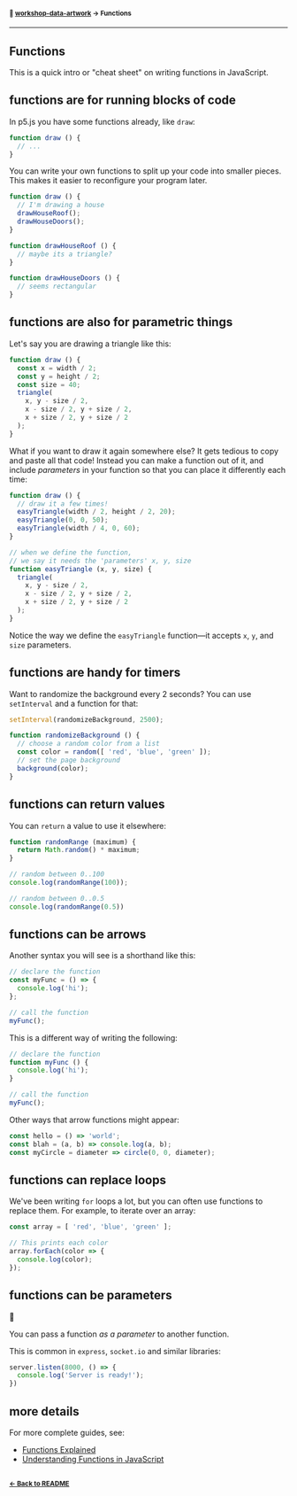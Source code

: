 #### <sup>:closed_book: [workshop-data-artwork](../README.md) → Functions</sup>

---

## Functions

This is a quick intro or "cheat sheet" on writing functions in JavaScript.

## functions are for running blocks of code

In p5.js you have some functions already, like `draw`:

```js
function draw () {
  // ...
}
```

You can write your own functions to split up your code into smaller pieces. This makes it easier to reconfigure your program later.

```js
function draw () {
  // I'm drawing a house
  drawHouseRoof();
  drawHouseDoors();
}

function drawHouseRoof () {
  // maybe its a triangle?
}

function drawHouseDoors () {
  // seems rectangular
}
```

## functions are also for parametric things

Let's say you are drawing a triangle like this:

```js
function draw () {
  const x = width / 2;
  const y = height / 2;
  const size = 40;
  triangle(
    x, y - size / 2,
    x - size / 2, y + size / 2,
    x + size / 2, y + size / 2
  );
}
```

What if you want to draw it again somewhere else? It gets tedious to copy and paste all that code! Instead you can make a function out of it, and include *parameters* in your function so that you can place it differently each time:

```js
function draw () {
  // draw it a few times!
  easyTriangle(width / 2, height / 2, 20);
  easyTriangle(0, 0, 50);
  easyTriangle(width / 4, 0, 60);
}

// when we define the function,
// we say it needs the 'parameters' x, y, size
function easyTriangle (x, y, size) {
  triangle(
    x, y - size / 2,
    x - size / 2, y + size / 2,
    x + size / 2, y + size / 2
  );
}
```

Notice the way we define the `easyTriangle` function—it accepts `x`, `y`, and `size` parameters.

## functions are handy for timers

Want to randomize the background every 2 seconds? You can use `setInterval` and a function for that:

```js
setInterval(randomizeBackground, 2500);

function randomizeBackground () {
  // choose a random color from a list
  const color = random([ 'red', 'blue', 'green' ]);
  // set the page background
  background(color);
}
```

## functions can return values

You can `return` a value to use it elsewhere:

```js
function randomRange (maximum) {
  return Math.random() * maximum;
}

// random between 0..100
console.log(randomRange(100));

// random between 0..0.5
console.log(randomRange(0.5))
```

## functions can be arrows

Another syntax you will see is a shorthand like this:

```js
// declare the function
const myFunc = () => {
  console.log('hi');
};

// call the function
myFunc();
```

This is a different way of writing the following:

```js
// declare the function
function myFunc () {
  console.log('hi');
}

// call the function
myFunc();
```

Other ways that arrow functions might appear:

```js
const hello = () => 'world';
const blah = (a, b) => console.log(a, b);
const myCircle = diameter => circle(0, 0, diameter);
```

## functions can replace loops

We've been writing `for` loops a lot, but you can often use functions to replace them. For example, to iterate over an array:

```js
const array = [ 'red', 'blue', 'green' ];

// This prints each color
array.forEach(color => {
  console.log(color);
});
```

## functions can be parameters

🤯

You can pass a function *as a parameter* to another function.

This is common in `express`, `socket.io` and similar libraries:

```js
server.listen(8000, () => {
  console.log('Server is ready!');
})
```

## more details

For more complete guides, see:

- [Functions Explained](https://www.codeanalogies.com/javascript-functions-explained)
- [Understanding Functions in JavaScript](https://www.taniarascia.com/how-to-define-functions-in-javascript/)

## 

#### <sup>[← Back to README](../README.md)